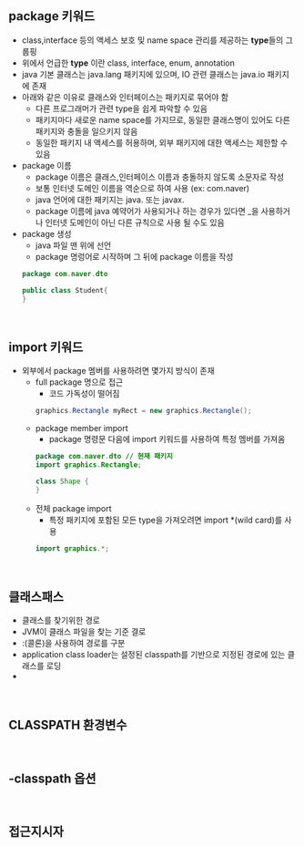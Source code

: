 ## package 키워드
- class,interface 등의 액세스 보호 및 name space 관리를 제공하는 **type**들의 그룹핑
- 위에서 언급한 **type** 이란 class, interface, enum, annotation
- java 기본 클래스는 java.lang 패키지에 있으며, IO 관련 클래스는 java.io 패키지에 존재
- 아래와 같은 이유로 클래스와 인터페이스는 패키지로 묶어야 함
  - 다른 프로그래머가 관련 type을 쉽게 파악할 수 있음
  - 패키지마다 새로운 name space를 가지므로, 동일한 클래스명이 있어도 다른 패키지와 충돌을 일으키지 않음
  - 동일한 패키지 내 액세스를 허용하며, 외부 패키지에 대한 액세스는 제한할 수 있음
- package 이름
  - package 이름은 클래스,인터페이스 이름과 충돌하지 않도록 소문자로 작성
  - 보통 인터넷 도메인 이름을 역순으로 하여 사용 (ex: com.naver)
  - java 언어에 대한 패키지는 java. 또는 javax. 
  - package 이름에 java 예약어가 사용되거나 하는 경우가 있다면 _을 사용하거나 인터넷 도메인이 아닌 다른 규칙으로 사용 될 수도 있음
- package 생성
  - java 파일 맨 위에 선언
  - package 명렁어로 시작하며 그 뒤에 package 이름을 작성
  ~~~java
  package com.naver.dto
  
  public class Student{
  }
  ~~~

</br>

## import 키워드
- 외부에서 package 멤버를 사용하려면 몇가지 방식이 존재
  - full package 명으로 접근
    - 코드 가독성이 떨어짐
     ~~~java
     graphics.Rectangle myRect = new graphics.Rectangle();
     ~~~
  - package member import
    - package 명령문 다음에 import 키워드를 사용하여 특정 멤버를 가져옴
    ~~~java
    package com.naver.dto // 현재 패키지
    import graphics.Rectangle; 
    
    class Shape {
    }
    ~~~
  - 전체 package import
    - 특정 패키지에 포함된 모든 type을 가져오려면 import *(wild card)를 사용
    ~~~java
    import graphics.*; 
    ~~~
  
</br>

## 클래스패스
- 클래스를 찾기위한 경로
- JVM이 클래스 파일을 찾는 기준 결로
- :(콜론)을 사용하여 경로를 구분
- application class loader는 설정된 classpath를 기반으로 지정된 경로에 있는 클래스를 로딩
- 

</br>

## CLASSPATH 환경변수

</br>

## -classpath 옵션

</br>

## 접근지시자
